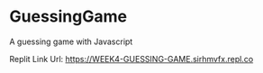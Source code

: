 # GuessingGame
A guessing game with Javascript

Replit Link Url: https://WEEK4-GUESSING-GAME.sirhmvfx.repl.co
